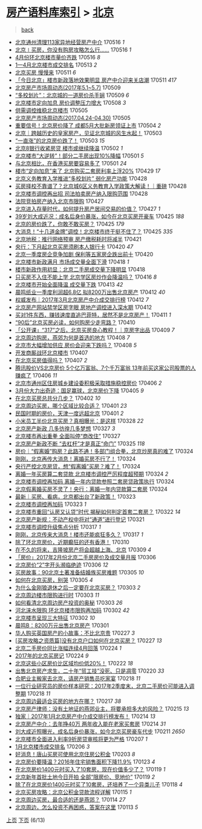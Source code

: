 [房产语料库索引](../../README.md)  > [北京](北京.md)
====
> [back](../README.md)

- [北京通州清理113家异地经营房产中介](http://jkwz.applinzi.com/ittc/6968342564691248132.html#%E5%8C%97%E4%BA%AC%E9%80%9A%E5%B7%9E%E6%B8%85%E7%90%86113%E5%AE%B6%E5%BC%82%E5%9C%B0%E7%BB%8F%E8%90%A5%E6%88%BF%E4%BA%A7%E4%B8%AD%E4%BB%8B) 170516 *1* 
- [北京∣买房，你没有购房攻略怎么行……](http://jkwz.applinzi.com/ittc/6968314600230487044.html#%E5%8C%97%E4%BA%AC%E2%88%A3%E4%B9%B0%E6%88%BF%EF%BC%8C%E4%BD%A0%E6%B2%A1%E6%9C%89%E8%B4%AD%E6%88%BF%E6%94%BB%E7%95%A5%E6%80%8E%E4%B9%88%E8%A1%8C%E2%80%A6%E2%80%A6) 170516 *1* 
- [4月份环北京楼市量价齐跌](http://jkwz.applinzi.com/ittc/6968175591516800005.html#4%E6%9C%88%E4%BB%BD%E7%8E%AF%E5%8C%97%E4%BA%AC%E6%A5%BC%E5%B8%82%E9%87%8F%E4%BB%B7%E9%BD%90%E8%B7%8C) 170516 *8* 
- [1—4月北京楼市成交排名](http://jkwz.applinzi.com/ittc/6967213416665056261.html#1%E2%80%944%E6%9C%88%E5%8C%97%E4%BA%AC%E6%A5%BC%E5%B8%82%E6%88%90%E4%BA%A4%E6%8E%92%E5%90%8D) 170513 *2* 
- [北京买房 慢慢来](http://jkwz.applinzi.com/ittc/6966332016973841413.html#%E5%8C%97%E4%BA%AC%E4%B9%B0%E6%88%BF+%E6%85%A2%E6%85%A2%E6%9D%A5) 170511 *6* 
- [「今日北京」楼市新政落地效果明显 房产中介迎来关店潮](http://jkwz.applinzi.com/ittc/6966191962347537413.html#%E3%80%8C%E4%BB%8A%E6%97%A5%E5%8C%97%E4%BA%AC%E3%80%8D%E6%A5%BC%E5%B8%82%E6%96%B0%E6%94%BF%E8%90%BD%E5%9C%B0%E6%95%88%E6%9E%9C%E6%98%8E%E6%98%BE+%E6%88%BF%E4%BA%A7%E4%B8%AD%E4%BB%8B%E8%BF%8E%E6%9D%A5%E5%85%B3%E5%BA%97%E6%BD%AE) 170511 *417* 
- [北京房产市场周动态(2017年5.1~5.7)](http://jkwz.applinzi.com/ittc/6965613009627005957.html#%E5%8C%97%E4%BA%AC%E6%88%BF%E4%BA%A7%E5%B8%82%E5%9C%BA%E5%91%A8%E5%8A%A8%E6%80%81%282017%E5%B9%B45.1%7E5.7%29) 170509  
- [“多校划片”：北京城的一道房价杀手锏](http://jkwz.applinzi.com/ittc/6965475046737839109.html#%E2%80%9C%E5%A4%9A%E6%A0%A1%E5%88%92%E7%89%87%E2%80%9D%EF%BC%9A%E5%8C%97%E4%BA%AC%E5%9F%8E%E7%9A%84%E4%B8%80%E9%81%93%E6%88%BF%E4%BB%B7%E6%9D%80%E6%89%8B%E9%94%8F) 170509 *6* 
- [北京楼市定向加息 房价调整压力增大](http://jkwz.applinzi.com/ittc/6965096599347790853.html#%E5%8C%97%E4%BA%AC%E6%A5%BC%E5%B8%82%E5%AE%9A%E5%90%91%E5%8A%A0%E6%81%AF+%E6%88%BF%E4%BB%B7%E8%B0%83%E6%95%B4%E5%8E%8B%E5%8A%9B%E5%A2%9E%E5%A4%A7) 170508 *3* 
- [供需调控维稳北京楼市](http://jkwz.applinzi.com/ittc/6964117316747920388.html#%E4%BE%9B%E9%9C%80%E8%B0%83%E6%8E%A7%E7%BB%B4%E7%A8%B3%E5%8C%97%E4%BA%AC%E6%A5%BC%E5%B8%82) 170505  
- [北京房产市场周动态(2017.04.24-04.30)](http://jkwz.applinzi.com/ittc/6964124729173607429.html#%E5%8C%97%E4%BA%AC%E6%88%BF%E4%BA%A7%E5%B8%82%E5%9C%BA%E5%91%A8%E5%8A%A8%E6%80%81%282017.04.24-04.30%29) 170505  
- [重要信号！北京房价降了 成都5月大批新房领证上市](http://jkwz.applinzi.com/ittc/6963754627068593157.html#%E9%87%8D%E8%A6%81%E4%BF%A1%E5%8F%B7%EF%BC%81%E5%8C%97%E4%BA%AC%E6%88%BF%E4%BB%B7%E9%99%8D%E4%BA%86+%E6%88%90%E9%83%BD5%E6%9C%88%E5%A4%A7%E6%89%B9%E6%96%B0%E6%88%BF%E9%A2%86%E8%AF%81%E4%B8%8A%E5%B8%82) 170504 *2* 
- [北京｜跨越历史的皇家房产，见证北京城的风生水起！](http://jkwz.applinzi.com/ittc/6963478706839356421.html#%E5%8C%97%E4%BA%AC%EF%BD%9C%E8%B7%A8%E8%B6%8A%E5%8E%86%E5%8F%B2%E7%9A%84%E7%9A%87%E5%AE%B6%E6%88%BF%E4%BA%A7%EF%BC%8C%E8%A7%81%E8%AF%81%E5%8C%97%E4%BA%AC%E5%9F%8E%E7%9A%84%E9%A3%8E%E7%94%9F%E6%B0%B4%E8%B5%B7%EF%BC%81) 170503  
- [“一直涨”的北京房价跌了！](http://jkwz.applinzi.com/ittc/6963475985562338308.html#%E2%80%9C%E4%B8%80%E7%9B%B4%E6%B6%A8%E2%80%9D%E7%9A%84%E5%8C%97%E4%BA%AC%E6%88%BF%E4%BB%B7%E8%B7%8C%E4%BA%86%EF%BC%81) 170503 *15* 
- [北京8银行收紧房贷 楼市或继续降温](http://jkwz.applinzi.com/ittc/6962863032580441093.html#%E5%8C%97%E4%BA%AC8%E9%93%B6%E8%A1%8C%E6%94%B6%E7%B4%A7%E6%88%BF%E8%B4%B7+%E6%A5%BC%E5%B8%82%E6%88%96%E7%BB%A7%E7%BB%AD%E9%99%8D%E6%B8%A9) 170502 *1* 
- [北京楼市“大逆转”！部分二手房出现10%降幅](http://jkwz.applinzi.com/ittc/6962781500360623108.html#%E5%8C%97%E4%BA%AC%E6%A5%BC%E5%B8%82%E2%80%9C%E5%A4%A7%E9%80%86%E8%BD%AC%E2%80%9D%EF%BC%81%E9%83%A8%E5%88%86%E4%BA%8C%E6%89%8B%E6%88%BF%E5%87%BA%E7%8E%B010%25%E9%99%8D%E5%B9%85) 170501 *5* 
- [与北京相比，在香港买房要容易多了](http://jkwz.applinzi.com/ittc/6962772982052160517.html#%E4%B8%8E%E5%8C%97%E4%BA%AC%E7%9B%B8%E6%AF%94%EF%BC%8C%E5%9C%A8%E9%A6%99%E6%B8%AF%E4%B9%B0%E6%88%BF%E8%A6%81%E5%AE%B9%E6%98%93%E5%A4%9A%E4%BA%86) 170501 *24* 
- [楼市“定向加息”来了 北京购买二套房利率上浮20%](http://jkwz.applinzi.com/ittc/6962060050527945732.html#%E6%A5%BC%E5%B8%82%E2%80%9C%E5%AE%9A%E5%90%91%E5%8A%A0%E6%81%AF%E2%80%9D%E6%9D%A5%E4%BA%86+%E5%8C%97%E4%BA%AC%E8%B4%AD%E4%B9%B0%E4%BA%8C%E5%A5%97%E6%88%BF%E5%88%A9%E7%8E%87%E4%B8%8A%E6%B5%AE20%25) 170429 *17* 
- [北京义务教育入学推进“多校划片” 弱化房产功能](http://jkwz.applinzi.com/ittc/6961660046155973636.html#%E5%8C%97%E4%BA%AC%E4%B9%89%E5%8A%A1%E6%95%99%E8%82%B2%E5%85%A5%E5%AD%A6%E6%8E%A8%E8%BF%9B%E2%80%9C%E5%A4%9A%E6%A0%A1%E5%88%92%E7%89%87%E2%80%9D+%E5%BC%B1%E5%8C%96%E6%88%BF%E4%BA%A7%E5%8A%9F%E8%83%BD) 170428  
- [买房择校不靠谱了？北京城6区义务教育入学政策大解读！｜重磅](http://jkwz.applinzi.com/ittc/6961579873679180804.html#%E4%B9%B0%E6%88%BF%E6%8B%A9%E6%A0%A1%E4%B8%8D%E9%9D%A0%E8%B0%B1%E4%BA%86%EF%BC%9F%E5%8C%97%E4%BA%AC%E5%9F%8E6%E5%8C%BA%E4%B9%89%E5%8A%A1%E6%95%99%E8%82%B2%E5%85%A5%E5%AD%A6%E6%94%BF%E7%AD%96%E5%A4%A7%E8%A7%A3%E8%AF%BB%EF%BC%81%EF%BD%9C%E9%87%8D%E7%A3%85) 170428  
- [北京楼市调控再出招 司法拍卖房产纳入限购范围](http://jkwz.applinzi.com/ittc/6961529695618204676.html#%E5%8C%97%E4%BA%AC%E6%A5%BC%E5%B8%82%E8%B0%83%E6%8E%A7%E5%86%8D%E5%87%BA%E6%8B%9B+%E5%8F%B8%E6%B3%95%E6%8B%8D%E5%8D%96%E6%88%BF%E4%BA%A7%E7%BA%B3%E5%85%A5%E9%99%90%E8%B4%AD%E8%8C%83%E5%9B%B4) 170428  
- [法院竞拍房产纳入北京市限购](http://jkwz.applinzi.com/ittc/6961290033360274436.html#%E6%B3%95%E9%99%A2%E7%AB%9E%E6%8B%8D%E6%88%BF%E4%BA%A7%E7%BA%B3%E5%85%A5%E5%8C%97%E4%BA%AC%E5%B8%82%E9%99%90%E8%B4%AD) 170427  
- [北京进入存量时代，如何提升房产居间交易的价值？](http://jkwz.applinzi.com/ittc/6961177089897137156.html#%E5%8C%97%E4%BA%AC%E8%BF%9B%E5%85%A5%E5%AD%98%E9%87%8F%E6%97%B6%E4%BB%A3%EF%BC%8C%E5%A6%82%E4%BD%95%E6%8F%90%E5%8D%87%E6%88%BF%E4%BA%A7%E5%B1%85%E9%97%B4%E4%BA%A4%E6%98%93%E7%9A%84%E4%BB%B7%E5%80%BC%EF%BC%9F) 170427 *1* 
- [39岁刘大成近况：成名后身价暴涨，如今在北京买房开豪车](http://jkwz.applinzi.com/ittc/6960590643976995844.html#39%E5%B2%81%E5%88%98%E5%A4%A7%E6%88%90%E8%BF%91%E5%86%B5%EF%BC%9A%E6%88%90%E5%90%8D%E5%90%8E%E8%BA%AB%E4%BB%B7%E6%9A%B4%E6%B6%A8%EF%BC%8C%E5%A6%82%E4%BB%8A%E5%9C%A8%E5%8C%97%E4%BA%AC%E4%B9%B0%E6%88%BF%E5%BC%80%E8%B1%AA%E8%BD%A6) 170425 *188* 
- [北京的房价跌了，你敢不敢买房？](http://jkwz.applinzi.com/ittc/6960538360576738308.html#%E5%8C%97%E4%BA%AC%E7%9A%84%E6%88%BF%E4%BB%B7%E8%B7%8C%E4%BA%86%EF%BC%8C%E4%BD%A0%E6%95%A2%E4%B8%8D%E6%95%A2%E4%B9%B0%E6%88%BF%EF%BC%9F) 170425 *179* 
- [大消息！“十几道金牌”调控！北京楼市终于挺不住了？](http://jkwz.applinzi.com/ittc/6960499765694432261.html#%E5%A4%A7%E6%B6%88%E6%81%AF%EF%BC%81%E2%80%9C%E5%8D%81%E5%87%A0%E9%81%93%E9%87%91%E7%89%8C%E2%80%9D%E8%B0%83%E6%8E%A7%EF%BC%81%E5%8C%97%E4%BA%AC%E6%A5%BC%E5%B8%82%E7%BB%88%E4%BA%8E%E6%8C%BA%E4%B8%8D%E4%BD%8F%E4%BA%86%EF%BC%9F) 170425 *335* 
- [北京地税：推行网络预审 房产缴税耗时将减半](http://jkwz.applinzi.com/ittc/6959030263186195460.html#%E5%8C%97%E4%BA%AC%E5%9C%B0%E7%A8%8E%EF%BC%9A%E6%8E%A8%E8%A1%8C%E7%BD%91%E7%BB%9C%E9%A2%84%E5%AE%A1+%E6%88%BF%E4%BA%A7%E7%BC%B4%E7%A8%8E%E8%80%97%E6%97%B6%E5%B0%86%E5%87%8F%E5%8D%8A) 170421  
- [央行：下月起北京买房须刷本人银行卡](http://jkwz.applinzi.com/ittc/6958706608497492996.html#%E5%A4%AE%E8%A1%8C%EF%BC%9A%E4%B8%8B%E6%9C%88%E8%B5%B7%E5%8C%97%E4%BA%AC%E4%B9%B0%E6%88%BF%E9%A1%BB%E5%88%B7%E6%9C%AC%E4%BA%BA%E9%93%B6%E8%A1%8C%E5%8D%A1) 170420 *47* 
- [北京一季度房企竞争加剧 保利等五家房企跌出前十](http://jkwz.applinzi.com/ittc/6958543482124764164.html#%E5%8C%97%E4%BA%AC%E4%B8%80%E5%AD%A3%E5%BA%A6%E6%88%BF%E4%BC%81%E7%AB%9E%E4%BA%89%E5%8A%A0%E5%89%A7+%E4%BF%9D%E5%88%A9%E7%AD%89%E4%BA%94%E5%AE%B6%E6%88%BF%E4%BC%81%E8%B7%8C%E5%87%BA%E5%89%8D%E5%8D%81) 170420  
- [北京楼市新政满月 市场成交量全面下滑](http://jkwz.applinzi.com/ittc/6957882740505576453.html#%E5%8C%97%E4%BA%AC%E6%A5%BC%E5%B8%82%E6%96%B0%E6%94%BF%E6%BB%A1%E6%9C%88+%E5%B8%82%E5%9C%BA%E6%88%90%E4%BA%A4%E9%87%8F%E5%85%A8%E9%9D%A2%E4%B8%8B%E6%BB%91) 170418 *1* 
- [楼市新政作用初显：北京二手房成交量下降明显](http://jkwz.applinzi.com/ittc/6957801670850380804.html#%E6%A5%BC%E5%B8%82%E6%96%B0%E6%94%BF%E4%BD%9C%E7%94%A8%E5%88%9D%E6%98%BE%EF%BC%9A%E5%8C%97%E4%BA%AC%E4%BA%8C%E6%89%8B%E6%88%BF%E6%88%90%E4%BA%A4%E9%87%8F%E4%B8%8B%E9%99%8D%E6%98%8E%E6%98%BE) 170418  
- [只买房不入住不能上学 北京学区房炒作会降温吗？](http://jkwz.applinzi.com/ittc/6957150937817809924.html#%E5%8F%AA%E4%B9%B0%E6%88%BF%E4%B8%8D%E5%85%A5%E4%BD%8F%E4%B8%8D%E8%83%BD%E4%B8%8A%E5%AD%A6+%E5%8C%97%E4%BA%AC%E5%AD%A6%E5%8C%BA%E6%88%BF%E7%82%92%E4%BD%9C%E4%BC%9A%E9%99%8D%E6%B8%A9%E5%90%97%EF%BC%9F) 170416 *8* 
- [北京楼市开始全面降温 成交量下跌](http://jkwz.applinzi.com/ittc/6955817621164393477.html#%E5%8C%97%E4%BA%AC%E6%A5%BC%E5%B8%82%E5%BC%80%E5%A7%8B%E5%85%A8%E9%9D%A2%E9%99%8D%E6%B8%A9+%E6%88%90%E4%BA%A4%E9%87%8F%E4%B8%8B%E8%B7%8C) 170413 *42* 
- [晨鸣纸业一季度利润超6.8亿 拟8200万出售北京房产](http://jkwz.applinzi.com/ittc/6955605429714420741.html#%E6%99%A8%E9%B8%A3%E7%BA%B8%E4%B8%9A%E4%B8%80%E5%AD%A3%E5%BA%A6%E5%88%A9%E6%B6%A6%E8%B6%856.8%E4%BA%BF+%E6%8B%9F8200%E4%B8%87%E5%87%BA%E5%94%AE%E5%8C%97%E4%BA%AC%E6%88%BF%E4%BA%A7) 170412 *40* 
- [权威发布｜2017年3月北京房产中介成交排行榜](http://jkwz.applinzi.com/ittc/6955576112452207620.html#%E6%9D%83%E5%A8%81%E5%8F%91%E5%B8%83%EF%BD%9C2017%E5%B9%B43%E6%9C%88%E5%8C%97%E4%BA%AC%E6%88%BF%E4%BA%A7%E4%B8%AD%E4%BB%8B%E6%88%90%E4%BA%A4%E6%8E%92%E8%A1%8C%E6%A6%9C) 170412 *7* 
- [北京房产网站禁学区房字眼 房地产调控进入深水期](http://jkwz.applinzi.com/ittc/6955559440425157637.html#%E5%8C%97%E4%BA%AC%E6%88%BF%E4%BA%A7%E7%BD%91%E7%AB%99%E7%A6%81%E5%AD%A6%E5%8C%BA%E6%88%BF%E5%AD%97%E7%9C%BC+%E6%88%BF%E5%9C%B0%E4%BA%A7%E8%B0%83%E6%8E%A7%E8%BF%9B%E5%85%A5%E6%B7%B1%E6%B0%B4%E6%9C%9F) 170412  
- [买对1件东西，赚钱速度直追巴菲特，居然不是北京房产！](http://jkwz.applinzi.com/ittc/6955328524213814276.html#%E4%B9%B0%E5%AF%B91%E4%BB%B6%E4%B8%9C%E8%A5%BF%EF%BC%8C%E8%B5%9A%E9%92%B1%E9%80%9F%E5%BA%A6%E7%9B%B4%E8%BF%BD%E5%B7%B4%E8%8F%B2%E7%89%B9%EF%BC%8C%E5%B1%85%E7%84%B6%E4%B8%8D%E6%98%AF%E5%8C%97%E4%BA%AC%E6%88%BF%E4%BA%A7%EF%BC%81) 170411 *1* 
- [“90后”北京买房必读，如何购房少走弯路？](http://jkwz.applinzi.com/ittc/6954933336924488709.html#%E2%80%9C90%E5%90%8E%E2%80%9D%E5%8C%97%E4%BA%AC%E4%B9%B0%E6%88%BF%E5%BF%85%E8%AF%BB%EF%BC%8C%E5%A6%82%E4%BD%95%E8%B4%AD%E6%88%BF%E5%B0%91%E8%B5%B0%E5%BC%AF%E8%B7%AF%EF%BC%9F) 170410  
- [「公开课」“317”之后，北京买房良心教程！｜京房字出品](http://jkwz.applinzi.com/ittc/6954643725862044677.html#%E3%80%8C%E5%85%AC%E5%BC%80%E8%AF%BE%E3%80%8D%E2%80%9C317%E2%80%9D%E4%B9%8B%E5%90%8E%EF%BC%8C%E5%8C%97%E4%BA%AC%E4%B9%B0%E6%88%BF%E8%89%AF%E5%BF%83%E6%95%99%E7%A8%8B%EF%BC%81%EF%BD%9C%E4%BA%AC%E6%88%BF%E5%AD%97%E5%87%BA%E5%93%81) 170409 *7* 
- [北京周边购房，燕郊为何是首选的地方](http://jkwz.applinzi.com/ittc/6954222043527644165.html#%E5%8C%97%E4%BA%AC%E5%91%A8%E8%BE%B9%E8%B4%AD%E6%88%BF%EF%BC%8C%E7%87%95%E9%83%8A%E4%B8%BA%E4%BD%95%E6%98%AF%E9%A6%96%E9%80%89%E7%9A%84%E5%9C%B0%E6%96%B9) 170408 *7* 
- [北京市大幅增加供应 房价会迎来下跌吗？](http://jkwz.applinzi.com/ittc/6954141138729567236.html#%E5%8C%97%E4%BA%AC%E5%B8%82%E5%A4%A7%E5%B9%85%E5%A2%9E%E5%8A%A0%E4%BE%9B%E5%BA%94+%E6%88%BF%E4%BB%B7%E4%BC%9A%E8%BF%8E%E6%9D%A5%E4%B8%8B%E8%B7%8C%E5%90%97%EF%BC%9F) 170408 *5* 
- [开发商厮战环北京楼市](http://jkwz.applinzi.com/ittc/6953909350891521029.html#%E5%BC%80%E5%8F%91%E5%95%86%E5%8E%AE%E6%88%98%E7%8E%AF%E5%8C%97%E4%BA%AC%E6%A5%BC%E5%B8%82) 170407  
- [在北京买房值得吗？](http://jkwz.applinzi.com/ittc/6953860047925937157.html#%E5%9C%A8%E5%8C%97%E4%BA%AC%E4%B9%B0%E6%88%BF%E5%80%BC%E5%BE%97%E5%90%97%EF%BC%9F) 170407 *2* 
- [腾讯股价VS北京房价 5个亿万富翁、7个千万富翁 13年前买这家公司股票的人赚疯了](http://jkwz.applinzi.com/ittc/6953450698367828996.html#%E8%85%BE%E8%AE%AF%E8%82%A1%E4%BB%B7VS%E5%8C%97%E4%BA%AC%E6%88%BF%E4%BB%B7+5%E4%B8%AA%E4%BA%BF%E4%B8%87%E5%AF%8C%E7%BF%81%E3%80%817%E4%B8%AA%E5%8D%83%E4%B8%87%E5%AF%8C%E7%BF%81+13%E5%B9%B4%E5%89%8D%E4%B9%B0%E8%BF%99%E5%AE%B6%E5%85%AC%E5%8F%B8%E8%82%A1%E7%A5%A8%E7%9A%84%E4%BA%BA%E8%B5%9A%E7%96%AF%E4%BA%86) 170406 *11* 
- [北京市通州区住房城乡建设委积极采取措施稳控房价](http://jkwz.applinzi.com/ittc/6953352491545658372.html#%E5%8C%97%E4%BA%AC%E5%B8%82%E9%80%9A%E5%B7%9E%E5%8C%BA%E4%BD%8F%E6%88%BF%E5%9F%8E%E4%B9%A1%E5%BB%BA%E8%AE%BE%E5%A7%94%E7%A7%AF%E6%9E%81%E9%87%87%E5%8F%96%E6%8E%AA%E6%96%BD%E7%A8%B3%E6%8E%A7%E6%88%BF%E4%BB%B7) 170406 *2* 
- [3月份大力出奇迹：国足赢球，北京房价下降](http://jkwz.applinzi.com/ittc/6953125225498674181.html#3%E6%9C%88%E4%BB%BD%E5%A4%A7%E5%8A%9B%E5%87%BA%E5%A5%87%E8%BF%B9%EF%BC%9A%E5%9B%BD%E8%B6%B3%E8%B5%A2%E7%90%83%EF%BC%8C%E5%8C%97%E4%BA%AC%E6%88%BF%E4%BB%B7%E4%B8%8B%E9%99%8D) 170405 *9* 
- [在北京买房总共分几步？](http://jkwz.applinzi.com/ittc/6952080064312247301.html#%E5%9C%A8%E5%8C%97%E4%BA%AC%E4%B9%B0%E6%88%BF%E6%80%BB%E5%85%B1%E5%88%86%E5%87%A0%E6%AD%A5%EF%BC%9F) 170402 *10* 
- [北京周边买房，哪个区域比较合适？](http://jkwz.applinzi.com/ittc/6951709118191633412.html#%E5%8C%97%E4%BA%AC%E5%91%A8%E8%BE%B9%E4%B9%B0%E6%88%BF%EF%BC%8C%E5%93%AA%E4%B8%AA%E5%8C%BA%E5%9F%9F%E6%AF%94%E8%BE%83%E5%90%88%E9%80%82%EF%BC%9F) 170401 *23* 
- [民国时期的房价，天津一度远超北京](http://jkwz.applinzi.com/ittc/6950358324192216068.html#%E6%B0%91%E5%9B%BD%E6%97%B6%E6%9C%9F%E7%9A%84%E6%88%BF%E4%BB%B7%EF%BC%8C%E5%A4%A9%E6%B4%A5%E4%B8%80%E5%BA%A6%E8%BF%9C%E8%B6%85%E5%8C%97%E4%BA%AC) 170401 *2* 
- [小米员工半价北京买房？真相曝光：是这样](http://jkwz.applinzi.com/ittc/6950031556105208836.html#%E5%B0%8F%E7%B1%B3%E5%91%98%E5%B7%A5%E5%8D%8A%E4%BB%B7%E5%8C%97%E4%BA%AC%E4%B9%B0%E6%88%BF%EF%BC%9F%E7%9C%9F%E7%9B%B8%E6%9B%9D%E5%85%89%EF%BC%9A%E6%98%AF%E8%BF%99%E6%A0%B7) 170328 *22* 
- [北京房产新政 几多彷徨几多梦想](http://jkwz.applinzi.com/ittc/6949761916170929156.html#%E5%8C%97%E4%BA%AC%E6%88%BF%E4%BA%A7%E6%96%B0%E6%94%BF+%E5%87%A0%E5%A4%9A%E5%BD%B7%E5%BE%A8%E5%87%A0%E5%A4%9A%E6%A2%A6%E6%83%B3) 170327 *3* 
- [北京楼市再出重拳 全面叫停“商改住”](http://jkwz.applinzi.com/ittc/6949649919240569861.html#%E5%8C%97%E4%BA%AC%E6%A5%BC%E5%B8%82%E5%86%8D%E5%87%BA%E9%87%8D%E6%8B%B3+%E5%85%A8%E9%9D%A2%E5%8F%AB%E5%81%9C%E2%80%9C%E5%95%86%E6%94%B9%E4%BD%8F%E2%80%9D) 170327  
- [北京房产新政不断 “去杠杆”才是真正“命门”](http://jkwz.applinzi.com/ittc/6948966998510928901.html#%E5%8C%97%E4%BA%AC%E6%88%BF%E4%BA%A7%E6%96%B0%E6%94%BF%E4%B8%8D%E6%96%AD+%E2%80%9C%E5%8E%BB%E6%9D%A0%E6%9D%86%E2%80%9D%E6%89%8D%E6%98%AF%E7%9C%9F%E6%AD%A3%E2%80%9C%E5%91%BD%E9%97%A8%E2%80%9D) 170325 *118* 
- [房价｜“假离婚”购房？此路不通！多部门组合拳，北京炒房真的难了](http://jkwz.applinzi.com/ittc/6948688773255791621.html#%E6%88%BF%E4%BB%B7%EF%BD%9C%E2%80%9C%E5%81%87%E7%A6%BB%E5%A9%9A%E2%80%9D%E8%B4%AD%E6%88%BF%EF%BC%9F%E6%AD%A4%E8%B7%AF%E4%B8%8D%E9%80%9A%EF%BC%81%E5%A4%9A%E9%83%A8%E9%97%A8%E7%BB%84%E5%90%88%E6%8B%B3%EF%BC%8C%E5%8C%97%E4%BA%AC%E7%82%92%E6%88%BF%E7%9C%9F%E7%9A%84%E9%9A%BE%E4%BA%86) 170324  
- [刚刚，北京再传大消息！离婚买房不行了！](http://jkwz.applinzi.com/ittc/6948682464221479940.html#%E5%88%9A%E5%88%9A%EF%BC%8C%E5%8C%97%E4%BA%AC%E5%86%8D%E4%BC%A0%E5%A4%A7%E6%B6%88%E6%81%AF%EF%BC%81%E7%A6%BB%E5%A9%9A%E4%B9%B0%E6%88%BF%E4%B8%8D%E8%A1%8C%E4%BA%86%EF%BC%81) 170324  
- [央行严控北京房贷，想“假离婚”买房？难了！](http://jkwz.applinzi.com/ittc/6948616040501216261.html#%E5%A4%AE%E8%A1%8C%E4%B8%A5%E6%8E%A7%E5%8C%97%E4%BA%AC%E6%88%BF%E8%B4%B7%EF%BC%8C%E6%83%B3%E2%80%9C%E5%81%87%E7%A6%BB%E5%A9%9A%E2%80%9D%E4%B9%B0%E6%88%BF%EF%BC%9F%E9%9A%BE%E4%BA%86%EF%BC%81) 170324  
- [离婚一年买房算二套贷款 北京楼市调控严厉程度超预期](http://jkwz.applinzi.com/ittc/6948551991017079813.html#%E7%A6%BB%E5%A9%9A%E4%B8%80%E5%B9%B4%E4%B9%B0%E6%88%BF%E7%AE%97%E4%BA%8C%E5%A5%97%E8%B4%B7%E6%AC%BE+%E5%8C%97%E4%BA%AC%E6%A5%BC%E5%B8%82%E8%B0%83%E6%8E%A7%E4%B8%A5%E5%8E%89%E7%A8%8B%E5%BA%A6%E8%B6%85%E9%A2%84%E6%9C%9F) 170324 *2* 
- [北京楼市调控再加码 离婚一年内贷款参照二套房贷政策执行](http://jkwz.applinzi.com/ittc/6948524605827449860.html#%E5%8C%97%E4%BA%AC%E6%A5%BC%E5%B8%82%E8%B0%83%E6%8E%A7%E5%86%8D%E5%8A%A0%E7%A0%81+%E7%A6%BB%E5%A9%9A%E4%B8%80%E5%B9%B4%E5%86%85%E8%B4%B7%E6%AC%BE%E5%8F%82%E7%85%A7%E4%BA%8C%E5%A5%97%E6%88%BF%E8%B4%B7%E6%94%BF%E7%AD%96%E6%89%A7%E8%A1%8C) 170324  
- [北京假离婚买房不灵了！央行：离婚一年内贷款算二套房](http://jkwz.applinzi.com/ittc/6948523357770351620.html#%E5%8C%97%E4%BA%AC%E5%81%87%E7%A6%BB%E5%A9%9A%E4%B9%B0%E6%88%BF%E4%B8%8D%E7%81%B5%E4%BA%86%EF%BC%81%E5%A4%AE%E8%A1%8C%EF%BC%9A%E7%A6%BB%E5%A9%9A%E4%B8%80%E5%B9%B4%E5%86%85%E8%B4%B7%E6%AC%BE%E7%AE%97%E4%BA%8C%E5%A5%97%E6%88%BF) 170324  
- [最新｜买房、看病，北京都出台了新政策！](http://jkwz.applinzi.com/ittc/6948277362859967493.html#%E6%9C%80%E6%96%B0%EF%BD%9C%E4%B9%B0%E6%88%BF%E3%80%81%E7%9C%8B%E7%97%85%EF%BC%8C%E5%8C%97%E4%BA%AC%E9%83%BD%E5%87%BA%E5%8F%B0%E4%BA%86%E6%96%B0%E6%94%BF%E7%AD%96%EF%BC%81) 170323  
- [北京楼市调控再加码](http://jkwz.applinzi.com/ittc/6948275818290742276.html#%E5%8C%97%E4%BA%AC%E6%A5%BC%E5%B8%82%E8%B0%83%E6%8E%A7%E5%86%8D%E5%8A%A0%E7%A0%81) 170323 *1* 
- [北京楼市重回“认房又认贷”时代 揭秘如何判定首套二套房？](http://jkwz.applinzi.com/ittc/6947791467786535940.html#%E5%8C%97%E4%BA%AC%E6%A5%BC%E5%B8%82%E9%87%8D%E5%9B%9E%E2%80%9C%E8%AE%A4%E6%88%BF%E5%8F%88%E8%AE%A4%E8%B4%B7%E2%80%9D%E6%97%B6%E4%BB%A3+%E6%8F%AD%E7%A7%98%E5%A6%82%E4%BD%95%E5%88%A4%E5%AE%9A%E9%A6%96%E5%A5%97%E4%BA%8C%E5%A5%97%E6%88%BF%EF%BC%9F) 170322 *14* 
- [北京房产新规：不动产权中将对“通道”进行登记](http://jkwz.applinzi.com/ittc/6947550173948544004.html#%E5%8C%97%E4%BA%AC%E6%88%BF%E4%BA%A7%E6%96%B0%E8%A7%84%EF%BC%9A%E4%B8%8D%E5%8A%A8%E4%BA%A7%E6%9D%83%E4%B8%AD%E5%B0%86%E5%AF%B9%E2%80%9C%E9%80%9A%E9%81%93%E2%80%9D%E8%BF%9B%E8%A1%8C%E7%99%BB%E8%AE%B0) 170321  
- [北京楼市调控升级焦点分析](http://jkwz.applinzi.com/ittc/6946116228157539333.html#%E5%8C%97%E4%BA%AC%E6%A5%BC%E5%B8%82%E8%B0%83%E6%8E%A7%E5%8D%87%E7%BA%A7%E7%84%A6%E7%82%B9%E5%88%86%E6%9E%90) 170317 *1* 
- [刚刚，北京传来大消息！楼市还能疯狂多久？](http://jkwz.applinzi.com/ittc/6946081188342137860.html#%E5%88%9A%E5%88%9A%EF%BC%8C%E5%8C%97%E4%BA%AC%E4%BC%A0%E6%9D%A5%E5%A4%A7%E6%B6%88%E6%81%AF%EF%BC%81%E6%A5%BC%E5%B8%82%E8%BF%98%E8%83%BD%E7%96%AF%E7%8B%82%E5%A4%9A%E4%B9%85%EF%BC%9F) 170317 *1* 
- [除了环北京房价，近期癫狂的还有香港！](http://jkwz.applinzi.com/ittc/6943449687020536836.html#%E9%99%A4%E4%BA%86%E7%8E%AF%E5%8C%97%E4%BA%AC%E6%88%BF%E4%BB%B7%EF%BC%8C%E8%BF%91%E6%9C%9F%E7%99%AB%E7%8B%82%E7%9A%84%E8%BF%98%E6%9C%89%E9%A6%99%E6%B8%AF%EF%BC%81) 170310  
- [在不久的将来，吉隆坡房产将会超越上海、北京](http://jkwz.applinzi.com/ittc/6943123239613236228.html#%E5%9C%A8%E4%B8%8D%E4%B9%85%E7%9A%84%E5%B0%86%E6%9D%A5%EF%BC%8C%E5%90%89%E9%9A%86%E5%9D%A1%E6%88%BF%E4%BA%A7%E5%B0%86%E4%BC%9A%E8%B6%85%E8%B6%8A%E4%B8%8A%E6%B5%B7%E3%80%81%E5%8C%97%E4%BA%AC) 170309 *4* 
- [「房价」2017年2月份北京二手房房价及成交量月报](http://jkwz.applinzi.com/ittc/6941999128765793284.html#%E3%80%8C%E6%88%BF%E4%BB%B7%E3%80%8D2017%E5%B9%B42%E6%9C%88%E4%BB%BD%E5%8C%97%E4%BA%AC%E4%BA%8C%E6%89%8B%E6%88%BF%E6%88%BF%E4%BB%B7%E5%8F%8A%E6%88%90%E4%BA%A4%E9%87%8F%E6%9C%88%E6%8A%A5) 170306  
- [北京房价“2”字开头濒临绝迹](http://jkwz.applinzi.com/ittc/6941951839951127556.html#%E5%8C%97%E4%BA%AC%E6%88%BF%E4%BB%B7%E2%80%9C2%E2%80%9D%E5%AD%97%E5%BC%80%E5%A4%B4%E6%BF%92%E4%B8%B4%E7%BB%9D%E8%BF%B9) 170306 *12* 
- [买房故事：90北京土著准备结婚族买房难题](http://jkwz.applinzi.com/ittc/6941682160565224453.html#%E4%B9%B0%E6%88%BF%E6%95%85%E4%BA%8B%EF%BC%9A90%E5%8C%97%E4%BA%AC%E5%9C%9F%E8%91%97%E5%87%86%E5%A4%87%E7%BB%93%E5%A9%9A%E6%97%8F%E4%B9%B0%E6%88%BF%E9%9A%BE%E9%A2%98) 170305 *10* 
- [如何在北京买房，别哭](http://jkwz.applinzi.com/ittc/6941187813616911365.html#%E5%A6%82%E4%BD%95%E5%9C%A8%E5%8C%97%E4%BA%AC%E4%B9%B0%E6%88%BF%EF%BC%8C%E5%88%AB%E5%93%AD) 170305 *4* 
- [为什么金刚狼退休之后一定要在北京买房？](http://jkwz.applinzi.com/ittc/6940921643462558725.html#%E4%B8%BA%E4%BB%80%E4%B9%88%E9%87%91%E5%88%9A%E7%8B%BC%E9%80%80%E4%BC%91%E4%B9%8B%E5%90%8E%E4%B8%80%E5%AE%9A%E8%A6%81%E5%9C%A8%E5%8C%97%E4%BA%AC%E4%B9%B0%E6%88%BF%EF%BC%9F) 170303 *2* 
- [北京周边楼市限购进行时](http://jkwz.applinzi.com/ittc/6940599582391272452.html#%E5%8C%97%E4%BA%AC%E5%91%A8%E8%BE%B9%E6%A5%BC%E5%B8%82%E9%99%90%E8%B4%AD%E8%BF%9B%E8%A1%8C%E6%97%B6) 170303 *11* 
- [如何看清北京周边房产投资的奥秘](http://jkwz.applinzi.com/ittc/6940589751206937605.html#%E5%A6%82%E4%BD%95%E7%9C%8B%E6%B8%85%E5%8C%97%E4%BA%AC%E5%91%A8%E8%BE%B9%E6%88%BF%E4%BA%A7%E6%8A%95%E8%B5%84%E7%9A%84%E5%A5%A5%E7%A7%98) 170303 *26* 
- [河北涞水限购 环北京楼市限购再加码](http://jkwz.applinzi.com/ittc/6940521451017995269.html#%E6%B2%B3%E5%8C%97%E6%B6%9E%E6%B0%B4%E9%99%90%E8%B4%AD+%E7%8E%AF%E5%8C%97%E4%BA%AC%E6%A5%BC%E5%B8%82%E9%99%90%E8%B4%AD%E5%86%8D%E5%8A%A0%E7%A0%81) 170302 *42* 
- [北京楼市呈现三大特征](http://jkwz.applinzi.com/ittc/6940225892793189380.html#%E5%8C%97%E4%BA%AC%E6%A5%BC%E5%B8%82%E5%91%88%E7%8E%B0%E4%B8%89%E5%A4%A7%E7%89%B9%E5%BE%81) 170302 *10* 
- [晨鸣B：8200万元出售北京房产](http://jkwz.applinzi.com/ittc/6939981458532992004.html#%E6%99%A8%E9%B8%A3B%EF%BC%9A8200%E4%B8%87%E5%85%83%E5%87%BA%E5%94%AE%E5%8C%97%E4%BA%AC%E6%88%BF%E4%BA%A7) 170301  
- [华人购买英国房产的小故事：不比北京贵](http://jkwz.applinzi.com/ittc/6939328493556073477.html#%E5%8D%8E%E4%BA%BA%E8%B4%AD%E4%B9%B0%E8%8B%B1%E5%9B%BD%E6%88%BF%E4%BA%A7%E7%9A%84%E5%B0%8F%E6%95%85%E4%BA%8B%EF%BC%9A%E4%B8%8D%E6%AF%94%E5%8C%97%E4%BA%AC%E8%B4%B5) 170227 *3* 
- [[买房攻略之资质篇]没有北京户口如何在北京买房？](http://jkwz.applinzi.com/ittc/6939326395342914565.html#%5B%E4%B9%B0%E6%88%BF%E6%94%BB%E7%95%A5%E4%B9%8B%E8%B5%84%E8%B4%A8%E7%AF%87%5D%E6%B2%A1%E6%9C%89%E5%8C%97%E4%BA%AC%E6%88%B7%E5%8F%A3%E5%A6%82%E4%BD%95%E5%9C%A8%E5%8C%97%E4%BA%AC%E4%B9%B0%E6%88%BF%EF%BC%9F) 170227 *13* 
- [北京二手房价同比涨幅连续4月回落](http://jkwz.applinzi.com/ittc/6938259917113918469.html#%E5%8C%97%E4%BA%AC%E4%BA%8C%E6%89%8B%E6%88%BF%E4%BB%B7%E5%90%8C%E6%AF%94%E6%B6%A8%E5%B9%85%E8%BF%9E%E7%BB%AD4%E6%9C%88%E5%9B%9E%E8%90%BD) 170224 *1* 
- [2017年的北京买房记](http://jkwz.applinzi.com/ittc/6938252194410398724.html#2017%E5%B9%B4%E7%9A%84%E5%8C%97%E4%BA%AC%E4%B9%B0%E6%88%BF%E8%AE%B0) 170224 *9* 
- [北京这些小区房价比区域均价低20%！](http://jkwz.applinzi.com/ittc/6937421364515570693.html#%E5%8C%97%E4%BA%AC%E8%BF%99%E4%BA%9B%E5%B0%8F%E5%8C%BA%E6%88%BF%E4%BB%B7%E6%AF%94%E5%8C%BA%E5%9F%9F%E5%9D%87%E4%BB%B7%E4%BD%8E20%25%EF%BC%81) 170222 *18* 
- [出售北京房产求生，二十年“贸工技”没死、只是凋零](http://jkwz.applinzi.com/ittc/6936750036204651524.html#%E5%87%BA%E5%94%AE%E5%8C%97%E4%BA%AC%E6%88%BF%E4%BA%A7%E6%B1%82%E7%94%9F%EF%BC%8C%E4%BA%8C%E5%8D%81%E5%B9%B4%E2%80%9C%E8%B4%B8%E5%B7%A5%E6%8A%80%E2%80%9D%E6%B2%A1%E6%AD%BB%E3%80%81%E5%8F%AA%E6%98%AF%E5%87%8B%E9%9B%B6) 170220 *33* 
- [合肥业主搬家去北京，请房产销售员吃家宴](http://jkwz.applinzi.com/ittc/6936091022584185860.html#%E5%90%88%E8%82%A5%E4%B8%9A%E4%B8%BB%E6%90%AC%E5%AE%B6%E5%8E%BB%E5%8C%97%E4%BA%AC%EF%BC%8C%E8%AF%B7%E6%88%BF%E4%BA%A7%E9%94%80%E5%94%AE%E5%91%98%E5%90%83%E5%AE%B6%E5%AE%B4) 170218 *11* 
- [一位行业研究员的房价样本研究：2017年2季度末，北京二手房价可能进入调整期](http://jkwz.applinzi.com/ittc/6936054964215612420.html#%E4%B8%80%E4%BD%8D%E8%A1%8C%E4%B8%9A%E7%A0%94%E7%A9%B6%E5%91%98%E7%9A%84%E6%88%BF%E4%BB%B7%E6%A0%B7%E6%9C%AC%E7%A0%94%E7%A9%B6%EF%BC%9A2017%E5%B9%B42%E5%AD%A3%E5%BA%A6%E6%9C%AB%EF%BC%8C%E5%8C%97%E4%BA%AC%E4%BA%8C%E6%89%8B%E6%88%BF%E4%BB%B7%E5%8F%AF%E8%83%BD%E8%BF%9B%E5%85%A5%E8%B0%83%E6%95%B4%E6%9C%9F) 170218 *11* 
- [北京周边最适合买房的地方在哪？](http://jkwz.applinzi.com/ittc/6935653487131231236.html#%E5%8C%97%E4%BA%AC%E5%91%A8%E8%BE%B9%E6%9C%80%E9%80%82%E5%90%88%E4%B9%B0%E6%88%BF%E7%9A%84%E5%9C%B0%E6%96%B9%E5%9C%A8%E5%93%AA%EF%BC%9F) 170217 *38* 
- [北京房产律师：没有土地证的燕郊业主，将要承担多大的风险？](http://jkwz.applinzi.com/ittc/6934800465819862021.html#%E5%8C%97%E4%BA%AC%E6%88%BF%E4%BA%A7%E5%BE%8B%E5%B8%88%EF%BC%9A%E6%B2%A1%E6%9C%89%E5%9C%9F%E5%9C%B0%E8%AF%81%E7%9A%84%E7%87%95%E9%83%8A%E4%B8%9A%E4%B8%BB%EF%BC%8C%E5%B0%86%E8%A6%81%E6%89%BF%E6%8B%85%E5%A4%9A%E5%A4%A7%E7%9A%84%E9%A3%8E%E9%99%A9%EF%BC%9F) 170215 *13* 
- [独家｜2017年1月北京房产中介成交排行榜发布！](http://jkwz.applinzi.com/ittc/6934426803971294213.html#%E7%8B%AC%E5%AE%B6%EF%BD%9C2017%E5%B9%B41%E6%9C%88%E5%8C%97%E4%BA%AC%E6%88%BF%E4%BA%A7%E4%B8%AD%E4%BB%8B%E6%88%90%E4%BA%A4%E6%8E%92%E8%A1%8C%E6%A6%9C%E5%8F%91%E5%B8%83%EF%BC%81) 170214 *13* 
- [北京房产中介：去年挣40万 两年收入能在老家买套房](http://jkwz.applinzi.com/ittc/6934421762573075461.html#%E5%8C%97%E4%BA%AC%E6%88%BF%E4%BA%A7%E4%B8%AD%E4%BB%8B%EF%BC%9A%E5%8E%BB%E5%B9%B4%E6%8C%A340%E4%B8%87+%E4%B8%A4%E5%B9%B4%E6%94%B6%E5%85%A5%E8%83%BD%E5%9C%A8%E8%80%81%E5%AE%B6%E4%B9%B0%E5%A5%97%E6%88%BF) 170214 *31* 
- [刘大成近照曝光，成名后身价暴涨，如今北京买房豪车代步](http://jkwz.applinzi.com/ittc/6933406876091024388.html#%E5%88%98%E5%A4%A7%E6%88%90%E8%BF%91%E7%85%A7%E6%9B%9D%E5%85%89%EF%BC%8C%E6%88%90%E5%90%8D%E5%90%8E%E8%BA%AB%E4%BB%B7%E6%9A%B4%E6%B6%A8%EF%BC%8C%E5%A6%82%E4%BB%8A%E5%8C%97%E4%BA%AC%E4%B9%B0%E6%88%BF%E8%B1%AA%E8%BD%A6%E4%BB%A3%E6%AD%A5) 170211 *2650* 
- [北京楼市全面进入利率9折房贷审核将更为严格](http://jkwz.applinzi.com/ittc/6931870677966783493.html#%E5%8C%97%E4%BA%AC%E6%A5%BC%E5%B8%82%E5%85%A8%E9%9D%A2%E8%BF%9B%E5%85%A5%E5%88%A9%E7%8E%879%E6%8A%98%E6%88%BF%E8%B4%B7%E5%AE%A1%E6%A0%B8%E5%B0%86%E6%9B%B4%E4%B8%BA%E4%B8%A5%E6%A0%BC) 170207 *1* 
- [1月北京楼市成交排名](http://jkwz.applinzi.com/ittc/6931595982642086917.html#1%E6%9C%88%E5%8C%97%E4%BA%AC%E6%A5%BC%E5%B8%82%E6%88%90%E4%BA%A4%E6%8E%92%E5%90%8D) 170206 *3* 
- [好消息！唐山买房可使用北京住房公积金](http://jkwz.applinzi.com/ittc/6930524672218366980.html#%E5%A5%BD%E6%B6%88%E6%81%AF%EF%BC%81%E5%94%90%E5%B1%B1%E4%B9%B0%E6%88%BF%E5%8F%AF%E4%BD%BF%E7%94%A8%E5%8C%97%E4%BA%AC%E4%BD%8F%E6%88%BF%E5%85%AC%E7%A7%AF%E9%87%91) 170203 *8* 
- [北京房价要降温？2016年住宅销售面积下降11.9%](http://jkwz.applinzi.com/ittc/6926269978168001540.html#%E5%8C%97%E4%BA%AC%E6%88%BF%E4%BB%B7%E8%A6%81%E9%99%8D%E6%B8%A9%EF%BC%9F2016%E5%B9%B4%E4%BD%8F%E5%AE%85%E9%94%80%E5%94%AE%E9%9D%A2%E7%A7%AF%E4%B8%8B%E9%99%8D11.9%25) 170123 *4* 
- [在北京房价1400元时买入了10套房，现在价值多少了？](http://jkwz.applinzi.com/ittc/6924838844020294661.html#%E5%9C%A8%E5%8C%97%E4%BA%AC%E6%88%BF%E4%BB%B71400%E5%85%83%E6%97%B6%E4%B9%B0%E5%85%A5%E4%BA%8610%E5%A5%97%E6%88%BF%EF%BC%8C%E7%8E%B0%E5%9C%A8%E4%BB%B7%E5%80%BC%E5%A4%9A%E5%B0%91%E4%BA%86%EF%BC%9F) 170119 *1* 
- [北京新年首批土地今日开拍 全部“限房价、竞地价”](http://jkwz.applinzi.com/ittc/6924837941846475780.html#%E5%8C%97%E4%BA%AC%E6%96%B0%E5%B9%B4%E9%A6%96%E6%89%B9%E5%9C%9F%E5%9C%B0%E4%BB%8A%E6%97%A5%E5%BC%80%E6%8B%8D+%E5%85%A8%E9%83%A8%E2%80%9C%E9%99%90%E6%88%BF%E4%BB%B7%E3%80%81%E7%AB%9E%E5%9C%B0%E4%BB%B7%E2%80%9D) 170119 *2* 
- [除了在北京房价1400元时买了10套房，还培养了一个异类儿子](http://jkwz.applinzi.com/ittc/6924514831968502788.html#%E9%99%A4%E4%BA%86%E5%9C%A8%E5%8C%97%E4%BA%AC%E6%88%BF%E4%BB%B71400%E5%85%83%E6%97%B6%E4%B9%B0%E4%BA%8610%E5%A5%97%E6%88%BF%EF%BC%8C%E8%BF%98%E5%9F%B9%E5%85%BB%E4%BA%86%E4%B8%80%E4%B8%AA%E5%BC%82%E7%B1%BB%E5%84%BF%E5%AD%90) 170118 *4* 
- [北京买房攻略：北京公积金贷款流程详解](http://jkwz.applinzi.com/ittc/6922645039095481349.html#%E5%8C%97%E4%BA%AC%E4%B9%B0%E6%88%BF%E6%94%BB%E7%95%A5%EF%BC%9A%E5%8C%97%E4%BA%AC%E5%85%AC%E7%A7%AF%E9%87%91%E8%B4%B7%E6%AC%BE%E6%B5%81%E7%A8%8B%E8%AF%A6%E8%A7%A3) 170115 *1* 
- [北京周边买房，最合适的还是燕郊？](http://jkwz.applinzi.com/ittc/6923124263052903428.html#%E5%8C%97%E4%BA%AC%E5%91%A8%E8%BE%B9%E4%B9%B0%E6%88%BF%EF%BC%8C%E6%9C%80%E5%90%88%E9%80%82%E7%9A%84%E8%BF%98%E6%98%AF%E7%87%95%E9%83%8A%EF%BC%9F) 170114 *27* 
- [北京周边，怎么投资不再困惑，答案在这里](http://jkwz.applinzi.com/ittc/6922642822938493956.html#%E5%8C%97%E4%BA%AC%E5%91%A8%E8%BE%B9%EF%BC%8C%E6%80%8E%E4%B9%88%E6%8A%95%E8%B5%84%E4%B8%8D%E5%86%8D%E5%9B%B0%E6%83%91%EF%BC%8C%E7%AD%94%E6%A1%88%E5%9C%A8%E8%BF%99%E9%87%8C) 170113 *5* 


 [上页](北京7.md) [下页](北京5.md)          (6/13)